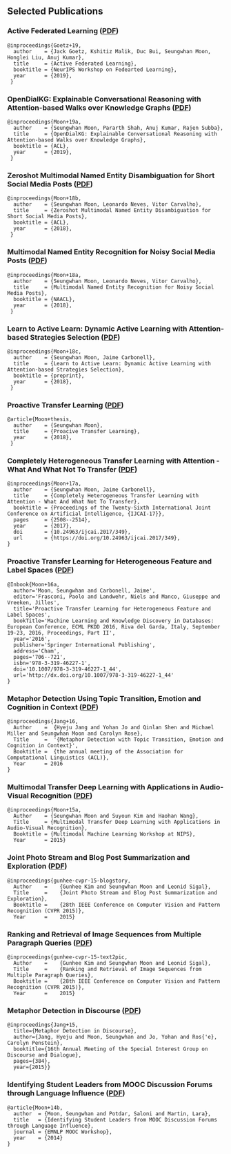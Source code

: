 ## Selected Publications



### Active Federated Learning ([PDF](https://arxiv.org/pdf/1909.12641.pdf))

```
@inproceedings{Goetz+19,
  author    = {Jack Goetz, Kshitiz Malik, Duc Bui, Seungwhan Moon, Honglei Liu, Anuj Kumar}, 
  title     = {Active Federated Learning}, 
  booktitle = {NeurIPS Workshop on Fedearted Learning}, 
  year      = {2019}, 
 }
 ```


### OpenDialKG: Explainable Conversational Reasoning with Attention-based Walks over Knowledge Graphs ([PDF](https://www.aclweb.org/anthology/P19-1081))
```
@inproceedings{Moon+19a,
  author    = {Seungwhan Moon, Pararth Shah, Anuj Kumar, Rajen Subba}, 
  title     = {OpenDialKG: Explainable Conversational Reasoning with Attention-based Walks over Knowledge Graphs}, 
  booktitle = {ACL}, 
  year      = {2019}, 
 }
```

### Zeroshot Multimodal Named Entity Disambiguation for Short Social Media Posts ([PDF](https://aclweb.org/anthology/P18-1186))
```
@inproceedings{Moon+18b,
  author    = {Seungwhan Moon, Leonardo Neves, Vitor Carvalho}, 
  title     = {Zeroshot Multimodal Named Entity Disambiguation for Short Social Media Posts}, 
  booktitle = {ACL}, 
  year      = {2018}, 
 }
```

###  Multimodal Named Entity Recognition for Noisy Social Media Posts ([PDF](https://arxiv.org/pdf/1802.07862.pdf))
```
@inproceedings{Moon+18a,
  author    = {Seungwhan Moon, Leonardo Neves, Vitor Carvalho}, 
  title     = {Multimodal Named Entity Recognition for Noisy Social Media Posts}, 
  booktitle = {NAACL}, 
  year      = {2018}, 
 }
```

### Learn to Active Learn: Dynamic Active Learning with Attention-based Strategies Selection ([PDF](/papers/Moon+18c.pdf))
```
@inproceedings{Moon+18c,
  author    = {Seungwhan Moon, Jaime Carbonell}, 
  title     = {Learn to Active Learn: Dynamic Active Learning with Attention-based Strategies Selection}, 
  booktitle = {preprint},   
  year      = {2018}, 
 }
```

### Proactive Transfer Learning ([PDF](/papers/Moon+thesis))
```
@article{Moon+thesis,
  author    = {Seungwhan Moon}, 
  title     = {Proacive Transfer Learning}, 
  year      = {2018}, 
 }
```

### Completely Heterogeneous Transfer Learning with Attention - What And What Not To Transfer ([PDF](https://www.ijcai.org/proceedings/2017/0349.pdf))
```
@inproceedings{Moon+17a,
  author    = {Seungwhan Moon, Jaime Carbonell}, 
  title     = {Completely Heterogeneous Transfer Learning with Attention - What And What Not To Transfer}, 
  booktitle = {Proceedings of the Twenty-Sixth International Joint Conference on Artificial Intelligence, {IJCAI-17}}, 
  pages     = {2508--2514}, 
  year      = {2017}, 
  doi       = {10.24963/ijcai.2017/349}, 
  url       = {https://doi.org/10.24963/ijcai.2017/349}, 
}
```

### Proactive Transfer Learning for Heterogeneous Feature and Label Spaces ([PDF](/papers/Moon+16a))
```
@Inbook{Moon+16a,
  author='Moon, Seungwhan and Carbonell, Jaime',
  editor='Frasconi, Paolo and Landwehr, Niels and Manco, Giuseppe and Vreeken, Jilles',
  title='Proactive Transfer Learning for Heterogeneous Feature and Label Spaces',
  bookTitle='Machine Learning and Knowledge Discovery in Databases: European Conference, ECML PKDD 2016, Riva del Garda, Italy, September 19-23, 2016, Proceedings, Part II',
  year='2016',
  publisher='Springer International Publishing',
  address='Cham',
  pages='706--721',
  isbn='978-3-319-46227-1',
  doi='10.1007/978-3-319-46227-1_44',
  url='http://dx.doi.org/10.1007/978-3-319-46227-1_44'
}
```

### Metaphor Detection Using Topic Transition, Emotion and Cognition in Context ([PDF](https://www.aclweb.org/anthology/P/P16/P16-1021.pdf))
```
@inproceedings{Jang+16,
  Author    =  {Hyeju Jang and Yohan Jo and Qinlan Shen and Michael Miller and Seungwhan Moon and Carolyn Rose},
  Title     =  '{Metaphor Detection with Topic Transition, Emotion and Cognition in Context}',
  Booktitle =  {the annual meeting of the Association for Computational Linguistics (ACL)},
  Year      = 2016
}
```

### Multimodal Transfer Deep Learning with Applications in Audio-Visual Recognition ([PDF](/papers/Moon+15a))
```
@inproceedings{Moon+15a,
  Author    = {Seungwhan Moon and Suyoun Kim and Haohan Wang},
  Title     = {Multimodal Transfer Deep Learning with Applications in Audio-Visual Recognition},
  Booktitle = {Multimodal Machine Learning Workshop at NIPS},
  Year      = 2015}
```

### Joint Photo Stream and Blog Post Summarization and Exploration ([PDF](https://www.cv-foundation.org/openaccess/content_cvpr_2015/papers/Kim_Joint_Photo_Stream_2015_CVPR_paper.pdf))
```
@inproceedings{gunhee-cvpr-15-blogstory,
  Author    =	 {Gunhee Kim and Seungwhan Moon and Leonid Sigal},
  Title     =	 {Joint Photo Stream and Blog Post Summarization and Exploration},
  Booktitle =	 {28th IEEE Conference on Computer Vision and Pattern Recognition (CVPR 2015)},
  Year      =	 2015}
```

### Ranking and Retrieval of Image Sequences from Multiple Paragraph Queries ([PDF](https://www.cv-foundation.org/openaccess/content_cvpr_2015/papers/Kim_Ranking_and_Retrieval_2015_CVPR_paper.pdf))
```
@inproceedings{gunhee-cvpr-15-text2pic,
  Author    =	 {Gunhee Kim and Seungwhan Moon and Leonid Sigal},
  Title     =	 {Ranking and Retrieval of Image Sequences from Multiple Paragraph Queries},
  Booktitle =	 {28th IEEE Conference on Computer Vision and Pattern Recognition (CVPR 2015)},
  Year      =	 2015}
```

### Metaphor Detection in Discourse ([PDF](https://www.aclweb.org/anthology/W/W15/W15-4650.pdf))
```
@inproceedings{Jang+15,  
  title={Metaphor Detection in Discourse},  
  author={Jang, Hyeju and Moon, Seungwhan and Jo, Yohan and Ros{'e}, Carolyn Penstein},  
  booktitle={16th Annual Meeting of the Special Interest Group on Discourse and Dialogue},  
  pages={384},  
  year={2015}}
```

### Identifying Student Leaders from MOOC Discussion Forums through Language Influence ([PDF](/papers/Moon+14b))
```
@article{Moon+14b, 
  author  = {Moon, Seungwhan and Potdar, Saloni and Martin, Lara}, 
  title   = {Identifying Student Leaders from MOOC Discussion Forums through Language Influence}, 
  journal = {EMNLP MOOC Workshop}, 
  year    = {2014}
} 
```
